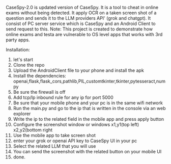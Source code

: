 CaseSpy-2.0 is updated version of CaseSpy. It is a tool to cheat in online exams without being detected. It apply OCR on a taken screen shot of a question and sends it to the LLM providers API' (grok and chatgpt).
It consist of PC server service which is CaseSpy and an Android Client to send request to this. Note: This project is created to demonstrate how online exams and testa are vulnerable to OS level apps that works with
3rd party apps.

Installation:
1) let's start
2) Clone the repo
3) Upload the AndroidClient file to your phone and install the apk
4) Install the dependencies: openai,flask,flask_cors,pathlib,PIL,customtkinter,tkinter,pytesseract,numpy
5) Be sure the firewall is off
6) Add tcp/Ip inbound rule for any ip for port 5000
7) Be sure that your mobile phone and your pc is in the same wifi network
8) Run the main.py and go to the ip that is written in the console via an web explorer
9) Write the ip to the related field in the mobile app and press apply button
10) Configure the screenshot window or windows x1,y1(top left) x2,y2(bottom right
11) Use the mobile app to take screen shot
12) enter your grok or openai API key to CaseSpy UI in your pc
13) Select the related LLM that you will use
14) You can send the screenshot with the related button on your mobile UI
15) done.
